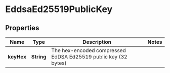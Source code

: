 

# EddsaEd25519PublicKey


## Properties

| Name | Type | Description | Notes |
|------------ | ------------- | ------------- | -------------|
|**keyHex** | **String** | The hex-encoded compressed EdDSA Ed25519 public key (32 bytes) |  |



